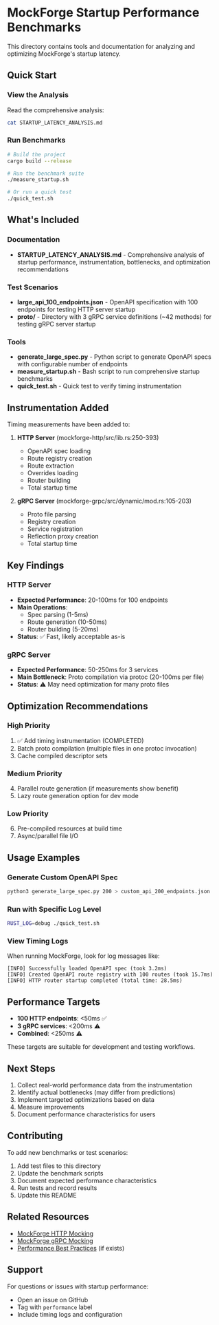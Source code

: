 # MockForge Startup Performance Benchmarks

This directory contains tools and documentation for analyzing and optimizing MockForge's startup latency.

## Quick Start

### View the Analysis

Read the comprehensive analysis:
```bash
cat STARTUP_LATENCY_ANALYSIS.md
```

### Run Benchmarks

```bash
# Build the project
cargo build --release

# Run the benchmark suite
./measure_startup.sh

# Or run a quick test
./quick_test.sh
```

## What's Included

### Documentation

- **STARTUP_LATENCY_ANALYSIS.md** - Comprehensive analysis of startup performance, instrumentation, bottlenecks, and optimization recommendations

### Test Scenarios

- **large_api_100_endpoints.json** - OpenAPI specification with 100 endpoints for testing HTTP server startup
- **proto/** - Directory with 3 gRPC service definitions (~42 methods) for testing gRPC server startup

### Tools

- **generate_large_spec.py** - Python script to generate OpenAPI specs with configurable number of endpoints
- **measure_startup.sh** - Bash script to run comprehensive startup benchmarks
- **quick_test.sh** - Quick test to verify timing instrumentation

## Instrumentation Added

Timing measurements have been added to:

1. **HTTP Server** (mockforge-http/src/lib.rs:250-393)
   - OpenAPI spec loading
   - Route registry creation
   - Route extraction
   - Overrides loading
   - Router building
   - Total startup time

2. **gRPC Server** (mockforge-grpc/src/dynamic/mod.rs:105-203)
   - Proto file parsing
   - Registry creation
   - Service registration
   - Reflection proxy creation
   - Total startup time

## Key Findings

### HTTP Server
- **Expected Performance**: 20-100ms for 100 endpoints
- **Main Operations**:
  - Spec parsing (1-5ms)
  - Route generation (10-50ms)
  - Router building (5-20ms)
- **Status**: ✅ Fast, likely acceptable as-is

### gRPC Server
- **Expected Performance**: 50-250ms for 3 services
- **Main Bottleneck**: Proto compilation via protoc (20-100ms per file)
- **Status**: ⚠️ May need optimization for many proto files

## Optimization Recommendations

### High Priority
1. ✅ Add timing instrumentation (COMPLETED)
2. Batch proto compilation (multiple files in one protoc invocation)
3. Cache compiled descriptor sets

### Medium Priority
4. Parallel route generation (if measurements show benefit)
5. Lazy route generation option for dev mode

### Low Priority
6. Pre-compiled resources at build time
7. Async/parallel file I/O

## Usage Examples

### Generate Custom OpenAPI Spec

```bash
python3 generate_large_spec.py 200 > custom_api_200_endpoints.json
```

### Run with Specific Log Level

```bash
RUST_LOG=debug ./quick_test.sh
```

### View Timing Logs

When running MockForge, look for log messages like:

```
[INFO] Successfully loaded OpenAPI spec (took 3.2ms)
[INFO] Created OpenAPI route registry with 100 routes (took 15.7ms)
[INFO] HTTP router startup completed (total time: 28.5ms)
```

## Performance Targets

- **100 HTTP endpoints**: <50ms ✅
- **3 gRPC services**: <200ms ⚠️
- **Combined**: <250ms ⚠️

These targets are suitable for development and testing workflows.

## Next Steps

1. Collect real-world performance data from the instrumentation
2. Identify actual bottlenecks (may differ from predictions)
3. Implement targeted optimizations based on data
4. Measure improvements
5. Document performance characteristics for users

## Contributing

To add new benchmarks or test scenarios:

1. Add test files to this directory
2. Update the benchmark scripts
3. Document expected performance characteristics
4. Run tests and record results
5. Update this README

## Related Resources

- [MockForge HTTP Mocking](../../crates/mockforge-http/README.md)
- [MockForge gRPC Mocking](../../crates/mockforge-grpc/README.md)
- [Performance Best Practices](../../docs/performance.md) (if exists)

## Support

For questions or issues with startup performance:
- Open an issue on GitHub
- Tag with `performance` label
- Include timing logs and configuration
